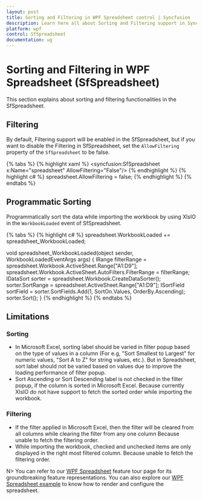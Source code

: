 ```yaml
---
layout: post
title: Sorting and Filtering in WPF Spreadsheet control | Syncfusion
description: Learn here all about Sorting and Filtering support in Syncfusion WPF Spreadsheet (SfSpreadsheet) control and more.
platform: wpf
control: SfSpreadsheet
documentation: ug
---
```


# Sorting and Filtering in WPF Spreadsheet (SfSpreadsheet)

This section explains about sorting and filtering functionalities in the SfSpreadsheet.

## Filtering

By default, Filtering support will be enabled in the SfSpreadsheet, but if you want to disable the Filtering in SfSpreadsheet, set the `AllowFiltering` property of the `SfSpreadsheet` to be false.

{% tabs %}
{% highlight xaml %}
<syncfusion:SfSpreadsheet x:Name="spreadsheet" AllowFiltering="False"/>
{% endhighlight %}
{% highlight c# %}
spreadsheet.AllowFiltering = false;
{% endhighlight %}
{% endtabs %}

## Programmatic Sorting

Programmatically sort the data while importing the workbook by using XlsIO in the `WorkbookLoaded` event of SfSpreadsheet.

{% tabs %}
{% highlight c# %}
spreadsheet.WorkbookLoaded += spreadsheet_WorkbookLoaded;

void spreadsheet_WorkbookLoaded(object sender, WorkbookLoadedEventArgs args)
{
    IRange filterRange = spreadsheet.Workbook.ActiveSheet.Range["A1:D9"];
    spreadsheet.Workbook.ActiveSheet.AutoFilters.FilterRange = filterRange;
    IDataSort sorter = spreadsheet.Workbook.CreateDataSorter();
    sorter.SortRange = spreadsheet.ActiveSheet.Range["A1:D9"];
    ISortField sortField = sorter.SortFields.Add(1, SortOn.Values, OrderBy.Ascending);
    sorter.Sort();
}
{% endhighlight %}
{% endtabs %}

## Limitations

### Sorting

* In Microsoft Excel, sorting label should be varied in filter popup based on the type of values in a column (For e.g, "Sort Smallest to Largest" for numeric values, "Sort A to Z" for string values, etc.). But in Spreadsheet, sort label should not be varied based on values due to improve the loading performance of filter popup.
* Sort Ascending or Sort Descending label is not checked in the filter popup, if the column is sorted in Microsoft Excel. Because currently XlsIO do not have support to fetch the sorted order while importing the workbook.

### Filtering

* If the filter applied in Microsoft Excel, then the filter will be cleared from all columns while clearing the filter from any one column Because unable to fetch the filtering order.
* While importing the workbook, checked and unchecked items are only displayed in the right most filtered column. Because unable to fetch the filtering order.


N> You can refer to our [WPF Spreadsheet](https://www.syncfusion.com/wpf-controls/spreadsheet) feature tour page for its groundbreaking feature representations. You can also explore our [WPF Spreadsheet example](https://github.com/syncfusion/wpf-demos) to know how to render and configure the spreadsheet.